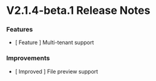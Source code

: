 # V2.1.4-beta.1 Release Notes

### Features

- [ Feature ] Multi-tenant support

### Improvements

- [ Improved ] File preview support
